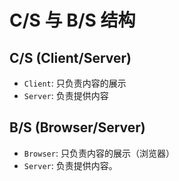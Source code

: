 # C/S 与 B/S 结构

## C/S (Client/Server)

+ `Client`: 只负责内容的展示
+ `Server`: 负责提供内容

## B/S (Browser/Server)

+ `Browser`: 只负责内容的展示（浏览器）
+ `Server`: 负责提供内容。
